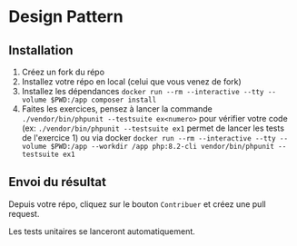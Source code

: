 # Design Pattern

## Installation

1. Créez un fork du répo
2. Installez votre répo en local (celui que vous venez de fork)
3. Installez les dépendances `docker run --rm --interactive --tty --volume $PWD:/app composer install`
4. Faites les exercices, pensez à lancer la commande `./vendor/bin/phpunit --testsuite ex<numero>` pour vérifier votre code (ex: `./vendor/bin/phpunit --testsuite ex1` permet de lancer les tests de l'exercice 1) ou via docker `docker run --rm --interactive --tty --volume $PWD:/app --workdir /app php:8.2-cli vendor/bin/phpunit --testsuite ex1`

## Envoi du résultat

Depuis votre répo, cliquez sur le bouton `Contribuer` et créez une pull request.

Les tests unitaires se lanceront automatiquement.
